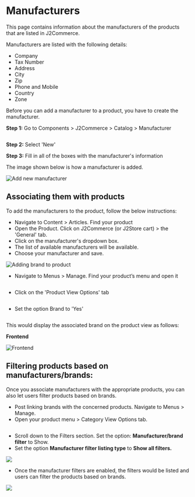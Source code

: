 # Manufacturers

This page contains information about the manufacturers of the products that are listed in J2Commerce.

Manufacturers are listed with the following details:

* Company
* Tax Number
* Address
* City
* Zip
* Phone and Mobile
* Country
* Zone

Before you can add a manufacturer to a product, you have to create the manufacturer.&#x20;

**Step 1:** Go to Components > J2Commerce > Catalog > Manufacturer

<figure><img src="../.gitbook/assets/manufacturers1.webp" alt=""><figcaption></figcaption></figure>

**Step 2:** Select 'New'

**Step 3:** Fill in all of the boxes with the manufacturer's information

The image shown below is how a manufacturer is added.

![Add new manufacturer](../.gitbook/assets/manufacturers3.webp)

## Associating them with products <a href="#associating-them-to-products" id="associating-them-to-products"></a>

To add the manufacturers to the product, follow the below instructions:

* Navigate to Content > Articles. Find your product
* &#x20;Open the Product. Click on J2Commerce (or J2Store cart) > the 'General' tab.
* Click on the manufacturer's dropdown box.
* The list of available manufacturers will be available.
* Choose your manufacturer and save.

![Adding brand to product](../.gitbook/assets/manufacturers4.webp)

* Navigate to Menus > Manage. Find your product’s menu and open it

<figure><img src="../.gitbook/assets/manufacturers6.webp" alt=""><figcaption></figcaption></figure>

* Click on the 'Product View Options' tab

<figure><img src="../.gitbook/assets/manufacturers5a.webp" alt=""><figcaption></figcaption></figure>

* Set the option Brand to 'Yes'

<figure><img src="../.gitbook/assets/manufacturers5 (1).webp" alt=""><figcaption></figcaption></figure>

This would display the associated brand on the product view as follows:

**Frontend**

![Frontend](https://raw.githubusercontent.com/j2store/doc-images/master/catalog/manufacturers/manufacturers-frontend.png)

## **Filtering products based on manufacturers/brands:**

Once you associate manufacturers with the appropriate products, you can also let users filter products based on brands.

* Post linking brands with the concerned products. Navigate to Menus > Manage.&#x20;
* Open your product menu > Category View Options tab.

<figure><img src="../.gitbook/assets/manufacturers7a.webp" alt=""><figcaption></figcaption></figure>

* Scroll down to the Filters section. Set the option: **Manufacturer/brand filter** to Show.
* Set the option **Manufacturer filter listing type** to **Show all filters.**

![](../.gitbook/assets/manufacturers7.webp)

* Once the manufacturer filters are enabled, the filters would be listed and users can filter the products based on brands.

![](../.gitbook/assets/screenshot-localhost-2020.08.19-12_58_14.png)
